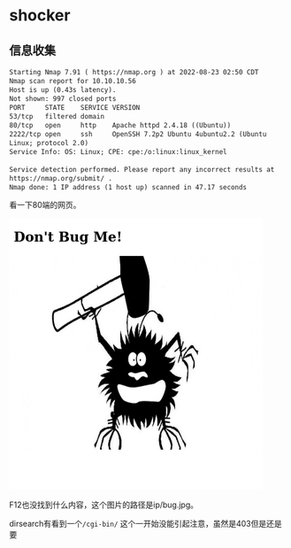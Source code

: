 # shocker

## 信息收集

```
Starting Nmap 7.91 ( https://nmap.org ) at 2022-08-23 02:50 CDT
Nmap scan report for 10.10.10.56
Host is up (0.43s latency).
Not shown: 997 closed ports
PORT     STATE    SERVICE VERSION
53/tcp   filtered domain
80/tcp   open     http    Apache httpd 2.4.18 ((Ubuntu))
2222/tcp open     ssh     OpenSSH 7.2p2 Ubuntu 4ubuntu2.2 (Ubuntu Linux; protocol 2.0)
Service Info: OS: Linux; CPE: cpe:/o:linux:linux_kernel

Service detection performed. Please report any incorrect results at https://nmap.org/submit/ .
Nmap done: 1 IP address (1 host up) scanned in 47.17 seconds
```

看一下80端的网页。

![image](../../%E5%9B%BE%E5%BA%8A/Firefox_Screenshot_2022-08-23T07-59-24.881Z.png)

F12也没找到什么内容，这个图片的路径是ip/bug.jpg。

dirsearch有看到一个`/cgi-bin/` 这个一开始没能引起注意，虽然是403但是还是要